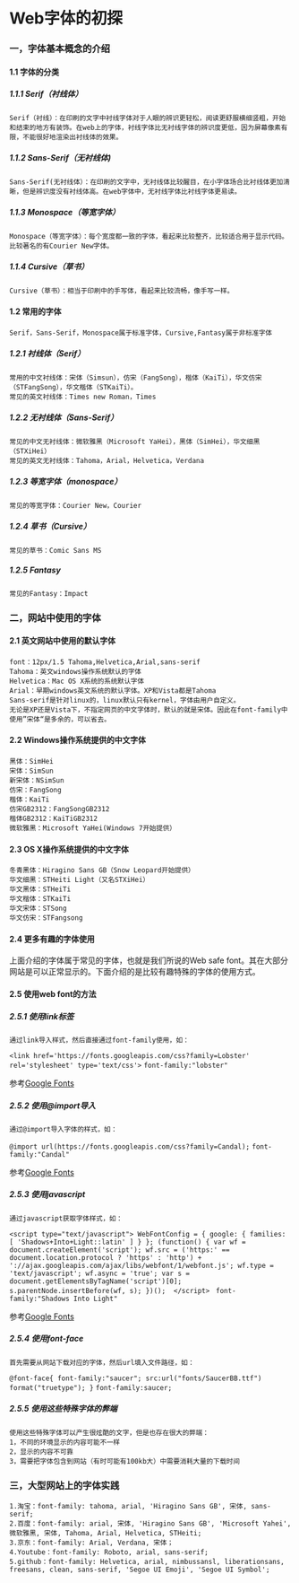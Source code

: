 # Web字体的初探
   
### 一，字体基本概念的介绍

#### 1.1 字体的分类
##### 1.1.1 Serif（衬线体）
	Serif（衬线）：在印刷的文字中衬线字体对于人眼的辨识更轻松，阅读更舒服横细竖粗，开始和结束的地方有装饰。在web上的字体，衬线字体比无衬线字体的辨识度更低，因为屏幕像素有限，不能很好地渲染出衬线体的效果。
##### 1.1.2 Sans-Serif（无衬线体)
	Sans-Serif(无衬线体）：在印刷的文字中，无衬线体比较醒目，在小字体场合比衬线体更加清晰，但是辨识度没有衬线体高。在web字体中，无衬线字体比衬线字体更易读。
##### 1.1.3 Monospace（等宽字体）
	Monospace（等宽字体）：每个宽度都一致的字体，看起来比较整齐，比较适合用于显示代码。比较著名的有Courier New字体。
##### 1.1.4 Cursive（草书）
	Cursive（草书）：相当于印刷中的手写体，看起来比较流畅，像手写一样。
#### 1.2 常用的字体
	Serif，Sans-Serif，Monospace属于标准字体，Cursive,Fantasy属于非标准字体
##### 1.2.1 衬线体（Serif）
	常用的中文衬线体：宋体（Simsun），仿宋（FangSong），楷体（KaiTi），华文仿宋（STFangSong），华文楷体（STKaiTi）。
	常见的英文衬线体：Times new Roman，Times
##### 1.2.2 无衬线体（Sans-Serif）
	常见的中文无衬线体：微软雅黑（Microsoft YaHei），黑体（SimHei），华文细黑（STXiHei）
	常见的英文无衬线体：Tahoma，Arial，Helvetica，Verdana
##### 1.2.3 等宽字体（monospace）
	常见的等宽字体：Courier New，Courier
##### 1.2.4 草书（Cursive）
	常见的草书：Comic Sans MS
##### 1.2.5 Fantasy
	常见的Fantasy：Impact

### 二，网站中使用的字体
#### 2.1 英文网站中使用的默认字体
	font：12px/1.5 Tahoma,Helvetica,Arial,sans-serif
	Tahoma：英文windows操作系统默认的字体
	Helvetica：Mac OS X系统的系统默认字体
	Arial：早期windows英文系统的默认字体。XP和Vista都是Tahoma
	Sans-serif是针对linux的，linux默认只有kernel，字体由用户自定义。
	无论是XP还是Vista下，不指定网页的中文字体时，默认的就是宋体。因此在font-family中使用”宋体“是多余的，可以省去。
#### 2.2 Windows操作系统提供的中文字体
	黑体：SimHei
	宋体：SimSun
	新宋体：NSimSun
	仿宋：FangSong
	楷体：KaiTi
	仿宋GB2312：FangSongGB2312
	楷体GB2312：KaiTiGB2312
	微软雅黑：Microsoft YaHei(Windows 7开始提供）
#### 2.3 OS X操作系统提供的中文字体
	冬青黑体：Hiragino Sans GB（Snow Leopard开始提供）
	华文细黑：STHeiti Light（又名STXiHei）
	华文黑体：STHeiTi
	华文楷体：STKaiTi
	华文宋体：STSong
	华文仿宋：STFangsong
#### 2.4 更多有趣的字体使用
上面介绍的字体属于常见的字体，也就是我们所说的Web safe font。其在大部分网站是可以正常显示的。下面介绍的是比较有趣特殊的字体的使用方式。
#### 2.5 使用web font的方法
##### 2.5.1 使用link标签
	通过link导入样式，然后直接通过font-family使用，如：
`<link href='https://fonts.googleapis.com/css?family=Lobster' rel='stylesheet' type='text/css'>`
`font-family:"lobster"`

参考[Google Fonts](https://www.google.com/fonts)
##### 2.5.2 使用@import导入
	通过@import导入字体的样式，如：
`@import url(https://fonts.googleapis.com/css?family=Candal);`
`font-family:"Candal"`

参考[Google Fonts](https://www.google.com/fonts)
##### 2.5.3 使用javascript
	通过javascript获取字体样式，如：
`<script type="text/javascript">
			  WebFontConfig = {
				google: { families: [ 'Shadows+Into+Light::latin' ] }
			  };
			  (function() {
				var wf = document.createElement('script');
				wf.src = ('https:' == document.location.protocol ? 'https' : 'http') +
				  '://ajax.googleapis.com/ajax/libs/webfont/1/webfont.js';
				wf.type = 'text/javascript';
				wf.async = 'true';
				var s = document.getElementsByTagName('script')[0];
				s.parentNode.insertBefore(wf, s);
			  })(); 
		</script>
`
`font-family:"Shadows Into Light"`

参考[Google Fonts](https://www.google.com/fonts)

##### 2.5.4 使用font-face
	首先需要从网站下载对应的字体，然后url填入文件路径，如：
`@font-face{
				font-family:"saucer";
				src:url("fonts/SaucerBB.ttf") format("truetype");
			}`
`font-family:saucer;`

##### 2.5.5 使用这些特殊字体的弊端
	使用这些特殊字体可以产生很炫酷的文字，但是也存在很大的弊端：
	1，不同的环境显示的内容可能不一样
	2，显示的内容不可靠
	3，需要把字体包含到网站（有时可能有100kb大）中需要消耗大量的下载时间

### 三，大型网站上的字体实践
	1.淘宝：font-family: tahoma, arial, 'Hiragino Sans GB', 宋体, sans-serif;
	2.百度：font-family: arial, 宋体, 'Hiragino Sans GB', 'Microsoft Yahei', 微软雅黑, 宋体, Tahoma, Arial, Helvetica, STHeiti;
	3.京东：font-family: Arial, Verdana, 宋体；
	4.Youtube：font-family: Roboto, arial, sans-serif;
	5.github：font-family: Helvetica, arial, nimbussansl, liberationsans, freesans, clean, sans-serif, 'Segoe UI Emoji', 'Segoe UI Symbol';
